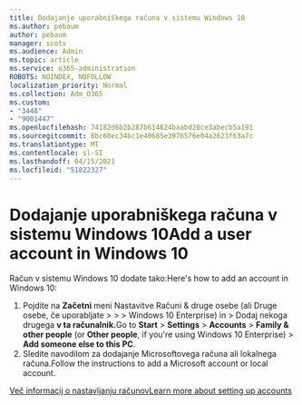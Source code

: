 ```yaml
---
title: Dodajanje uporabniškega računa v sistemu Windows 10
ms.author: pebaum
author: pebaum
manager: scotv
ms.audience: Admin
ms.topic: article
ms.service: o365-administration
ROBOTS: NOINDEX, NOFOLLOW
localization_priority: Normal
ms.collection: Adm_O365
ms.custom:
- "3448"
- "9001447"
ms.openlocfilehash: 74182d6b2b287b614624baabd20ce3abecb5a191
ms.sourcegitcommit: 8bc60ec34bc1e40685e3976576e04a2623f63a7c
ms.translationtype: MT
ms.contentlocale: sl-SI
ms.lasthandoff: 04/15/2021
ms.locfileid: "51822327"
---
```

# <a name="add-a-user-account-in-windows-10"></a><span data-ttu-id="bcd4c-102">Dodajanje uporabniškega računa v sistemu Windows 10</span><span class="sxs-lookup"><span data-stu-id="bcd4c-102">Add a user account in Windows 10</span></span>

<span data-ttu-id="bcd4c-103">Račun v sistemu Windows 10 dodate tako:</span><span class="sxs-lookup"><span data-stu-id="bcd4c-103">Here's how to add an account in Windows 10:</span></span>

1. <span data-ttu-id="bcd4c-104">Pojdite na **Začetni** meni Nastavitve Računi & druge osebe (ali Druge osebe, če uporabljate  >    >    >   Windows 10 Enterprise) in > Dodaj nekoga drugega **v ta računalnik.**</span><span class="sxs-lookup"><span data-stu-id="bcd4c-104">Go to **Start** > **Settings** > **Accounts** > **Family & other people** (or **Other people**, if you're using Windows 10 Enterprise) > **Add someone else to this PC**.</span></span>
2. <span data-ttu-id="bcd4c-105">Sledite navodilom za dodajanje Microsoftovega računa ali lokalnega računa.</span><span class="sxs-lookup"><span data-stu-id="bcd4c-105">Follow the instructions to add a Microsoft account or local account.</span></span>

[<span data-ttu-id="bcd4c-106">Več informacij o nastavljanju računov</span><span class="sxs-lookup"><span data-stu-id="bcd4c-106">Learn more about setting up accounts</span></span>](https://support.microsoft.com/help/17197/)